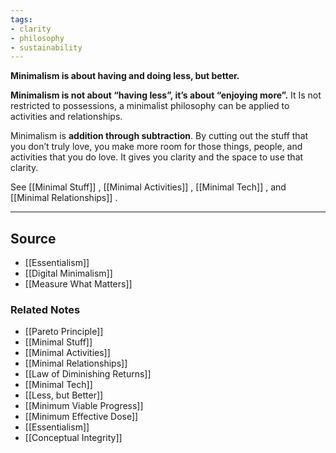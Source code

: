 ```yaml
---
tags:
- clarity
- philosophy
- sustainability
---
```

**Minimalism is about having and doing less, but better.**

**Minimalism is not about “having less”, it’s about “enjoying more”.** It Is not restricted to possessions, a minimalist philosophy can be applied to activities and relationships.

Minimalism is **addition through subtraction**. By cutting out the stuff that you don’t truly love, you make more room for those things, people, and activities that you do love. It gives you clarity and the space to use that clarity.

See [[Minimal Stuff]] , [[Minimal Activities]] , [[Minimal Tech]] , and [[Minimal Relationships]] .

---

## Source
- [[Essentialism]]
- [[Digital Minimalism]]
- [[Measure What Matters]]

### Related Notes
- [[Pareto Principle]]
- [[Minimal Stuff]]
- [[Minimal Activities]]
- [[Minimal Relationships]]
- [[Law of Diminishing Returns]]
- [[Minimal Tech]]
- [[Less, but Better]]
- [[Minimum Viable Progress]] 
- [[Minimum Effective Dose]]
- [[Essentialism]]
- [[Conceptual Integrity]]